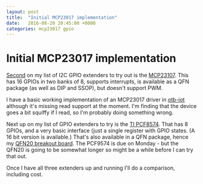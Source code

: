```yaml
---
layout: post
title:  "Initial MCP23017 implementation"
date:   2016-08-20 20:45:00 +0000
categories: mcp23017 gpio
---
```

# Initial MCP23017 implementation

[Second](/otb/otb-iot/pca9685/2016/08/19/initial-pca9685-implementation.html) on my list of I2C GPIO extenders to try out is the [MCP23107](https://www.microchip.com/wwwproducts/en/MCP23017).  This has 16 GPIOs in two banks of 8, supports interrupts, is available as a QFN package (as well as DIP and SSOP), but doesn't support PWM.

I have a basic working implementation of an MCP23017 driver in [otb-iot](https://github.com/piersfinlayson/otb-iot) although it's missing read support at the moment.  I'm finding that the device goes a bit squiffy if I read, so I'm probably doing something wrong.

Next up on my list of GPIO extenders to try is the [TI PCF8574](http://www.ti.com/lit/ds/symlink/pcf8574.pdf).  That has 8 GPIOs, and a very basic interface (just a single register with GPIO states.  (A 16 bit version is available.)  That's also available in a QFN package, hence my [QFN20 breakout board](/qfn20/vqfn/vqfn-20/qfn-20/oshpark/2016/08/19/qfn-20-breakout-board.html).  The PCF9574 is due on Monday - but the QFN20 is going to be somewhat longer so might be a while before I can try that out.

Once I have all three extenders up and running I'll do a comparison, including cost.
